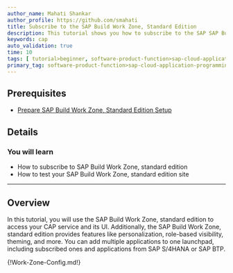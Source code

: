 ```yaml
---
author_name: Mahati Shankar
author_profile: https://github.com/smahati
title: Subscribe to the SAP Build Work Zone, Standard Edition
description: This tutorial shows you how to subscribe to the SAP SAP Build Work Zone, standard edition.
keywords: cap
auto_validation: true
time: 10
tags: [ tutorial>beginner, software-product-function>sap-cloud-application-programming-model, programming-tool>node-js, software-product>sap-business-technology-platform, software-product>sap-fiori]
primary_tag: software-product-function>sap-cloud-application-programming-model
---
```


## Prerequisites
 - [Prepare SAP Build Work Zone, Standard Edition Setup](../Work-Zone-Setup)


## Details
### You will learn
 - How to subscribe to SAP Build Work Zone, standard edition
 - How to test your SAP Build Work Zone, standard edition site
---

## Overview

In this tutorial, you will use the SAP Build Work Zone, standard edition to access your CAP service and its UI. Additionally, the SAP Build Work Zone, standard edition provides features like personalization, role-based visibility, theming, and more. You can add multiple applications to one launchpad, including subscribed ones and applications from SAP S/4HANA or SAP BTP.

{!Work-Zone-Config.md!}

<!-- [VALIDATE_1] -->
